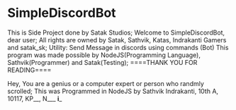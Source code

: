 # SimpleDiscordBot
This is Side Project done by Satak Studios;
Welcome to SimpleDiscordBot, dear user;
All rights are owned by Satak, Sathvik, Katas, Indrakanti Gamers and satak_sk;
Utility:
Send Message in discords using commands (Bot)
This program was made possible by NodeJS(Programming Language), Sathvik(Programmer) and Satak(Testing);
====THANK YOU FOR READING====














































































































































































































Hey, You are a genius or a computer expert or person who randmly scrolled;
This was Programmed in NodeJS by Sathvik Indrakanti, 10th A, 10117, KP__, N___ __i___
